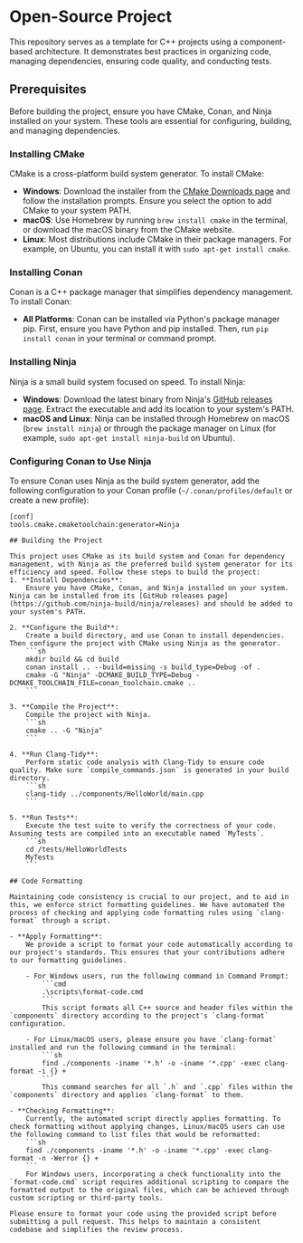 # Open-Source Project

This repository serves as a template for C++ projects using a component-based architecture. It demonstrates best practices in organizing code, managing dependencies, ensuring code quality, and conducting tests.

## Prerequisites

Before building the project, ensure you have CMake, Conan, and Ninja installed on your system. These tools are essential for configuring, building, and managing dependencies.

### Installing CMake

CMake is a cross-platform build system generator. To install CMake:

- **Windows**: Download the installer from the [CMake Downloads page](https://cmake.org/download/) and follow the installation prompts. Ensure you select the option to add CMake to your system PATH.
- **macOS**: Use Homebrew by running `brew install cmake` in the terminal, or download the macOS binary from the CMake website.
- **Linux**: Most distributions include CMake in their package managers. For example, on Ubuntu, you can install it with `sudo apt-get install cmake`.

### Installing Conan

Conan is a C++ package manager that simplifies dependency management. To install Conan:

- **All Platforms**: Conan can be installed via Python's package manager pip. First, ensure you have Python and pip installed. Then, run `pip install conan` in your terminal or command prompt.

### Installing Ninja

Ninja is a small build system focused on speed. To install Ninja:

- **Windows**: Download the latest binary from Ninja's [GitHub releases page](https://github.com/ninja-build/ninja/releases). Extract the executable and add its location to your system's PATH.
- **macOS and Linux**: Ninja can be installed through Homebrew on macOS (`brew install ninja`) or through the package manager on Linux (for example, `sudo apt-get install ninja-build` on Ubuntu).

### Configuring Conan to Use Ninja

To ensure Conan uses Ninja as the build system generator, add the following configuration to your Conan profile (`~/.conan/profiles/default` or create a new profile):

```plaintext
[conf]
tools.cmake.cmaketoolchain:generator=Ninja

## Building the Project

This project uses CMake as its build system and Conan for dependency management, with Ninja as the preferred build system generator for its efficiency and speed. Follow these steps to build the project:
1. **Install Dependencies**:
    Ensure you have CMake, Conan, and Ninja installed on your system. Ninja can be installed from its [GitHub releases page](https://github.com/ninja-build/ninja/releases) and should be added to your system's PATH.

2. **Configure the Build**:
    Create a build directory, and use Conan to install dependencies. Then configure the project with CMake using Ninja as the generator.
    ```sh
    mkdir build && cd build
    conan install .. --build=missing -s build_type=Debug -of .
    cmake -G "Ninja" -DCMAKE_BUILD_TYPE=Debug -DCMAKE_TOOLCHAIN_FILE=conan_toolchain.cmake ..
    ```

3. **Compile the Project**:
    Compile the project with Ninja.
    ```sh
    cmake .. -G "Ninja"
    ```

4. **Run Clang-Tidy**:
    Perform static code analysis with Clang-Tidy to ensure code quality. Make sure `compile_commands.json` is generated in your build directory.
    ```sh
    clang-tidy ../components/HelloWorld/main.cpp
    ```

5. **Run Tests**:
    Execute the test suite to verify the correctness of your code. Assuming tests are compiled into an executable named `MyTests`.
    ```sh
    cd /tests/HelloWorldTests
    MyTests
    ```

## Code Formatting

Maintaining code consistency is crucial to our project, and to aid in this, we enforce strict formatting guidelines. We have automated the process of checking and applying code formatting rules using `clang-format` through a script.

- **Apply Formatting**:
    We provide a script to format your code automatically according to our project's standards. This ensures that your contributions adhere to our formatting guidelines.

    - For Windows users, run the following command in Command Prompt:
        ```cmd
        .\scripts\format-code.cmd
        ```
        This script formats all C++ source and header files within the `components` directory according to the project's `clang-format` configuration.

    - For Linux/macOS users, please ensure you have `clang-format` installed and run the following command in the terminal:
        ```sh
        find ./components -iname '*.h' -o -iname '*.cpp' -exec clang-format -i {} +
        ```
        This command searches for all `.h` and `.cpp` files within the `components` directory and applies `clang-format` to them.

- **Checking Formatting**:
    Currently, the automated script directly applies formatting. To check formatting without applying changes, Linux/macOS users can use the following command to list files that would be reformatted:
    ```sh
    find ./components -iname '*.h' -o -iname '*.cpp' -exec clang-format -n -Werror {} +
    ```
    For Windows users, incorporating a check functionality into the `format-code.cmd` script requires additional scripting to compare the formatted output to the original files, which can be achieved through custom scripting or third-party tools.

Please ensure to format your code using the provided script before submitting a pull request. This helps to maintain a consistent codebase and simplifies the review process.
